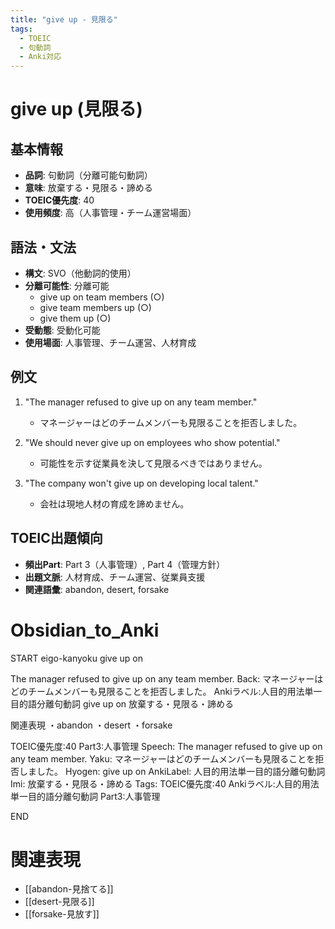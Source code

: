 ```yaml
---
title: "give up - 見限る"
tags:
  - TOEIC
  - 句動詞
  - Anki対応
---
```


# give up (見限る)

## 基本情報
- **品詞**: 句動詞（分離可能句動詞）
- **意味**: 放棄する・見限る・諦める
- **TOEIC優先度**: 40
- **使用頻度**: 高（人事管理・チーム運営場面）

## 語法・文法
- **構文**: SVO（他動詞的使用）
- **分離可能性**: 分離可能
  - give up on team members (○)
  - give team members up (○)
  - give them up (○)
- **受動態**: 受動化可能
- **使用場面**: 人事管理、チーム運営、人材育成

## 例文
1. "The manager refused to give up on any team member."
   - マネージャーはどのチームメンバーも見限ることを拒否しました。

2. "We should never give up on employees who show potential."
   - 可能性を示す従業員を決して見限るべきではありません。

3. "The company won't give up on developing local talent."
   - 会社は現地人材の育成を諦めません。

## TOEIC出題傾向
- **頻出Part**: Part 3（人事管理）, Part 4（管理方針）
- **出題文脈**: 人材育成、チーム運営、従業員支援
- **関連語彙**: abandon, desert, forsake

# Obsidian_to_Anki
START
eigo-kanyoku
give up on

The manager refused to give up on any team member.
Back: 
マネージャーはどのチームメンバーも見限ることを拒否しました。
Ankiラベル:人目的用法単一目的語分離句動詞
give up on
放棄する・見限る・諦める

関連表現
・abandon
・desert
・forsake

TOEIC優先度:40
Part3:人事管理
Speech: The manager refused to give up on any team member.
Yaku: マネージャーはどのチームメンバーも見限ることを拒否しました。
Hyogen: give up on
AnkiLabel: 人目的用法単一目的語分離句動詞
Imi: 放棄する・見限る・諦める
Tags: TOEIC優先度:40 Ankiラベル:人目的用法単一目的語分離句動詞 Part3:人事管理
<!--ID: 1754412121120-->
END

# 関連表現
- [[abandon-見捨てる]]
- [[desert-見限る]]
- [[forsake-見放す]]
